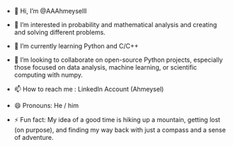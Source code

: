 - 👋 Hi, I’m @AAAhmeyselll

- 👀 I’m interested in probability and mathematical analysis and creating and solving different problems.

- 🌱 I’m currently learning Python and C/C++

- 💞️ I’m looking to collaborate on open-source Python projects, especially those focused on data analysis, machine learning, or scientific computing with numpy.

- 📫 How to reach me : LinkedIn Account (Ahmeysel)

- 😄 Pronouns: He / him

- ⚡ Fun fact: My idea of a good time is hiking up a mountain, getting lost (on purpose), and finding my way back with just a compass and a sense of adventure.

<!---
AAAhmeyselll/AAAhmeyselll is a ✨ special ✨ repository because its `README.md` (this file) appears on your GitHub profile.
You can click the Preview link to take a look at your changes.
--->
